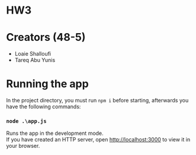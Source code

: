 # HW3
# Creators (48-5)
- Loaie Shalloufi
- Tareq Abu Yunis

# Running the app

In the project directory, you must run `npm i` before starting, afterwards you have the following commands:

### `node .\app.js`

Runs the app in the development mode.\
If you have created an HTTP server, open [http://localhost:3000](http://localhost:3000) to view it in your browser.

